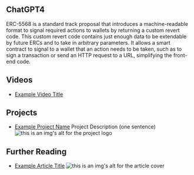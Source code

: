 ## ChatGPT4

ERC-5568 is a standard track proposal that introduces a machine-readable format to signal required actions to wallets by returning a custom revert code. This custom revert code contains just enough data to be extendable by future ERCs and to take in arbitrary parameters. It allows a smart contract to signal to a wallet that an action needs to be taken, such as to sign a transaction or send an HTTP request to a URL, simplifying the front-end code.

## Videos

- [Example Video Title](https://www.youtube.com/watch?v=TDGq4aeevgY)

## Projects

- [Example Project Name](https://xxxx.xxx/xxxxx) Project Description (one sentence) ![this is an img's alt for the project logo](https://xxxx.xxx/project-logo.xxx)

## Further Reading

- [Example Article Title](https://xxxx.xxx/xxxxx) ![this is an img's alt for the article cover](https://xxxx.xxx/article-cover.xxx)
